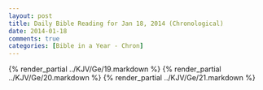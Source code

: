 ```yaml
---
layout: post
title: Daily Bible Reading for Jan 18, 2014 (Chronological)
date: 2014-01-18
comments: true
categories: [Bible in a Year - Chron]
---
```

{% render_partial ../KJV/Ge/19.markdown %}
{% render_partial ../KJV/Ge/20.markdown %}
{% render_partial ../KJV/Ge/21.markdown %}

